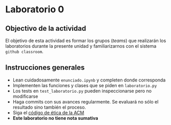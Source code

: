 
# Laboratorio 0

## Objectivo de la actividad

El objetivo de esta actividad es formar los grupos (*teams*) que realizarán los laboratorios durante la presente unidad y familiarizarnos con el sistema `github classroom`. 


## Instrucciones generales

- Lean cuidadosamente `enunciado.ipynb` y completen donde corresponda
- Implementen las funciones y clases que se piden en `laboratorio.py`
- Los tests en `test_laboratorio.py` pueden inspeccionarse pero no modificarse
- Haga commits con sus avances regularmente. Se evaluará no sólo el resultado sino también el proceso. 
- Siga el [código de ética de la ACM](https://www.acm.org/code-of-ethics)
- **Este laboratorio no tiene nota sumativa**
